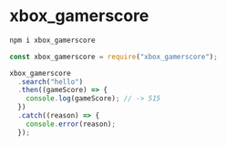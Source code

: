 # xbox_gamerscore

```bash
npm i xbox_gamerscore
```

```js
const xbox_gamerscore = require("xbox_gamerscore");
```

```js
xbox_gamerscore
  .search("hello")
  .then((gameScore) => {
    console.log(gameScore); // -> 515
  })
  .catch((reason) => {
    console.error(reason);
  });
```
